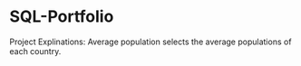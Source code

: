 # SQL-Portfolio
Project Explinations:
Average population selects the average populations of each country.
